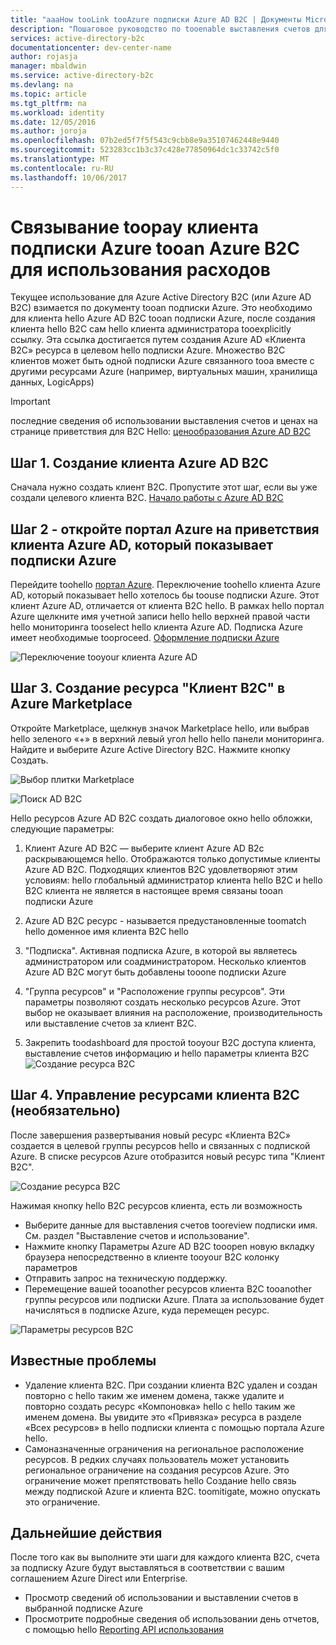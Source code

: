 ```yaml
---
title: "aaaHow tooLink tooAzure подписки Azure AD B2C | Документы Microsoft"
description: "Пошаговое руководство по tooenable выставления счетов для клиента Azure AD B2C в подписку Azure."
services: active-directory-b2c
documentationcenter: dev-center-name
author: rojasja
manager: mbaldwin
ms.service: active-directory-b2c
ms.devlang: na
ms.topic: article
ms.tgt_pltfrm: na
ms.workload: identity
ms.date: 12/05/2016
ms.author: joroja
ms.openlocfilehash: 07b2ed5f7f5f543c9cbb8e9a35107462448e9440
ms.sourcegitcommit: 523283cc1b3c37c428e77850964dc1c33742c5f0
ms.translationtype: MT
ms.contentlocale: ru-RU
ms.lasthandoff: 10/06/2017
---
```

# <a name="linking-an-azure-subscription-tooan-azure-b2c-tenant-toopay-for-usage-charges"></a>Связывание toopay клиента подписки Azure tooan Azure B2C для использования расходов

Текущее использование для Azure Active Directory B2C (или Azure AD B2C) взимается по документу tooan подписки Azure. Это необходимо для клиента hello Azure AD B2C tooan подписки Azure, после создания клиента hello B2C сам hello клиента администратора tooexplicitly ссылку.  Эта ссылка достигается путем создания Azure AD «Клиента B2C» ресурса в целевом hello подписки Azure. Множество B2C клиентов может быть одной подписки Azure связанного tooa вместе с другими ресурсами Azure (например, виртуальных машин, хранилища данных, LogicApps)


> [!IMPORTANT]
> последние сведения об использовании выставления счетов и ценах на странице приветствия для B2C Hello: [ценообразования Azure AD B2C](
https://azure.microsoft.com/pricing/details/active-directory-b2c/)

## <a name="step-1---create-an-azure-ad-b2c-tenant"></a>Шаг 1. Создание клиента Azure AD B2C
Сначала нужно создать клиент B2C. Пропустите этот шаг, если вы уже создали целевого клиента B2C. [Начало работы с Azure AD B2C](active-directory-b2c-get-started.md)

## <a name="step-2---open-azure-portal-in-hello-azure-ad-tenant-that-shows-your-azure-subscription"></a>Шаг 2 - откройте портал Azure на приветствия клиента Azure AD, который показывает подписки Azure
Перейдите toohello [портал Azure](https://portal.azure.com). Переключение toohello клиента Azure AD, который показывает hello хотелось бы toouse подписки Azure. Этот клиент Azure AD, отличается от клиента B2C hello. В рамках hello портал Azure щелкните имя учетной записи hello hello верхней правой части hello мониторинга tooselect hello клиента Azure AD. Подписка Azure имеет необходимые tooproceed. [Оформление подписки Azure](https://account.windowsazure.com/signup?showCatalog=True)

![Переключение tooyour клиента Azure AD](./media/active-directory-b2c-how-to-enable-billing/SelectAzureADTenant.png)

## <a name="step-3---create-a-b2c-tenant-resource-in-azure-marketplace"></a>Шаг 3. Создание ресурса "Клиент B2C" в Azure Marketplace
Откройте Marketplace, щелкнув значок Marketplace hello, или выбрав hello зеленого «+» в верхний левый угол hello hello панели мониторинга.  Найдите и выберите Azure Active Directory B2C. Нажмите кнопку Создать.

![Выбор плитки Marketplace](./media/active-directory-b2c-how-to-enable-billing/marketplace.png)

![Поиск AD B2C](./media/active-directory-b2c-how-to-enable-billing/searchb2c.png)

Hello ресурсов Azure AD B2C создать диалоговое окно hello обложки, следующие параметры:

1. Клиент Azure AD B2C — выберите клиент Azure AD B2c раскрывающемся hello.  Отображаются только допустимые клиенты Azure AD B2C.  Подходящих клиентов B2C удовлетворяют этим условиям: hello глобальный администратор клиента hello B2C и hello B2C клиента не является в настоящее время связаны tooan подписки Azure

2. Azure AD B2C ресурс - называется предустановленные toomatch hello доменное имя клиента B2C hello

3. "Подписка". Активная подписка Azure, в которой вы являетесь администратором или соадминистратором.  Несколько клиентов Azure AD B2C могут быть добавлены tooone подписки Azure

4. "Группа ресурсов" и "Расположение группы ресурсов". Эти параметры позволяют создать несколько ресурсов Azure.  Этот выбор не оказывает влияния на расположение, производительность или выставление счетов за клиент B2C.

5. Закрепить toodashboard для простой tooyour B2C доступа клиента, выставление счетов информацию и hello параметры клиента B2C ![Создание ресурса B2C](./media/active-directory-b2c-how-to-enable-billing/createresourceb2c.png)

## <a name="step-4---manage-your-b2c-tenant-resources-optional"></a>Шаг 4. Управление ресурсами клиента B2C (необязательно)
После завершения развертывания новый ресурс «Клиента B2C» создается в целевой группы ресурсов hello и связанных с подпиской Azure.  В списке ресурсов Azure отобразится новый ресурс типа "Клиент B2C".

![Создание ресурса B2C](./media/active-directory-b2c-how-to-enable-billing/b2cresourcedashboard.png)

Нажимая кнопку hello B2C ресурсов клиента, есть ли возможность
- Выберите данные для выставления счетов tooreview подписки имя. См. раздел "Выставление счетов и использование".
- Нажмите кнопку Параметры Azure AD B2C tooopen новую вкладку браузера непосредственно в клиенте tooyour B2C колонку параметров
- Отправить запрос на техническую поддержку.
- Перемещение вашей tooanother ресурсов клиента B2C tooanother группы ресурсов или подписки Azure.  Плата за использование будет начисляться в подписке Azure, куда перемещен ресурс.

![Параметры ресурсов B2C](./media/active-directory-b2c-how-to-enable-billing/b2cresourcesettings.png)

## <a name="known-issues"></a>Известные проблемы
- Удаление клиента B2C. При создании клиента B2C удален и создан повторно с hello таким же именем домена, также удалите и повторно создать ресурс «Компоновка» hello с hello таким же именем домена.  Вы увидите это «Привязка» ресурса в разделе «Всех ресурсов» в hello подписки клиента с помощью портала Azure hello.
- Самоназначенные ограничения на региональное расположение ресурсов.  В редких случаях пользователь может установить региональное ограничение на создания ресурсов Azure.  Это ограничение может препятствовать hello Создание hello связь между подпиской Azure и клиента B2C. toomitigate, можно опускать это ограничение.

## <a name="next-steps"></a>Дальнейшие действия
После того как вы выполните эти шаги для каждого клиента B2C, счета за подписку Azure будут выставляться в соответствии с вашим соглашением Azure Direct или Enterprise.
- Просмотр сведений об использовании и выставлении счетов в выбранной подписке Azure
- Просмотрите подробные сведения об использовании день отчетов, с помощью hello [Reporting API использования](active-directory-b2c-reference-usage-reporting-api.md)

